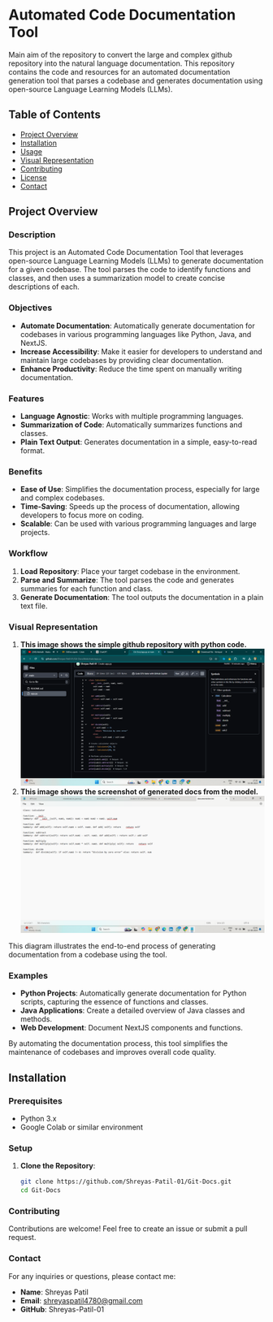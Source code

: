 # Automated Code Documentation Tool

Main aim of the repository to convert the large and complex github repository into the natural language documentation.
This repository contains the code and resources for an automated documentation generation tool that parses a codebase and generates documentation using open-source Language Learning Models (LLMs).

## Table of Contents
- [Project Overview](#project-overview)
- [Installation](#installation)
- [Usage](#usage)
- [Visual Representation](#visual-representation)
- [Contributing](#contributing)
- [License](#license)
- [Contact](#contact) 

## Project Overview

### Description
This project is an Automated Code Documentation Tool that leverages open-source Language Learning Models (LLMs) to generate documentation for a given codebase. The tool parses the code to identify functions and classes, and then uses a summarization model to create concise descriptions of each.

### Objectives
- **Automate Documentation**: Automatically generate documentation for codebases in various programming languages like Python, Java, and NextJS.
- **Increase Accessibility**: Make it easier for developers to understand and maintain large codebases by providing clear documentation.
- **Enhance Productivity**: Reduce the time spent on manually writing documentation.

### Features
- **Language Agnostic**: Works with multiple programming languages.
- **Summarization of Code**: Automatically summarizes functions and classes.
- **Plain Text Output**: Generates documentation in a simple, easy-to-read format.

### Benefits
- **Ease of Use**: Simplifies the documentation process, especially for large and complex codebases.
- **Time-Saving**: Speeds up the process of documentation, allowing developers to focus more on coding.
- **Scalable**: Can be used with various programming languages and large projects.

### Workflow
1. **Load Repository**: Place your target codebase in the environment.
2. **Parse and Summarize**: The tool parses the code and generates summaries for each function and class.
3. **Generate Documentation**: The tool outputs the documentation in a plain text file.

### Visual Representation
1. **This image shows the simple github repository with python code.**
![Project Workflow](https://github.com/Shreyas-Patil-01/Git-Docs/blob/main/Simple_repo_python.png)
2.  **This image shows the screenshot of generated docs from the model.**
![Project Workflow](https://github.com/Shreyas-Patil-01/Git-Docs/blob/main/Image%20of%20generated%20docs.png)

This diagram illustrates the end-to-end process of generating documentation from a codebase using the tool.

### Examples
- **Python Projects**: Automatically generate documentation for Python scripts, capturing the essence of functions and classes.
- **Java Applications**: Create a detailed overview of Java classes and methods.
- **Web Development**: Document NextJS components and functions.

By automating the documentation process, this tool simplifies the maintenance of codebases and improves overall code quality.

## Installation

### Prerequisites
- Python 3.x
- Google Colab or similar environment

### Setup
1. **Clone the Repository**:
   ```bash
   git clone https://github.com/Shreyas-Patil-01/Git-Docs.git
   cd Git-Docs

### Contributing
Contributions are welcome! Feel free to create an issue or submit a pull request.

### Contact
For any inquiries or questions, please contact me:

- **Name**: Shreyas Patil
- **Email**: shreyaspatil4780@gmail.com
- **GitHub**: Shreyas-Patil-01
